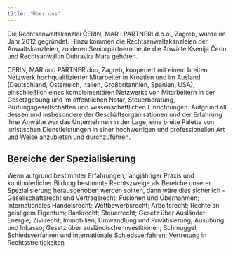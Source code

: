 ```yaml
---
title: 'Über uns'
---
```


Die Rechtsanwaltskanzlei ČERIN, MAR I PARTNERI d.o.o., Zagreb, wurde im Jahr 2012 gegründet. Hinzu kommen die Rechtsanwaltskanzleien der Anwaltskanzleien, zu deren Seniorpartnern heute die Anwälte Ksenija Čerin und Rechtsanwältin Dubravka Mara gehören.

CERIN, MAR und PARTNER doo, Zagreb, kooperiert mit einem breiten Netzwerk hochqualifizierter Mitarbeiter in Kroatien und im Ausland (Deutschland, Österreich, Italien, Großbritannien, Spanien, USA), einschließlich eines komplementären Netzwerks von Mitarbeitern in der Gesetzgebung und im öffentlichen Notar, Steuerberatung, Prüfungsgesellschaften und wissenschaftlichen Einrichtungen. Aufgrund all dessen und insbesondere der Geschäftsorganisationen und der Erfahrung ihrer Anwälte war das Unternehmen in der Lage, eine breite Palette von juristischen Dienstleistungen in einer hochwertigen und professionellen Art und Weise anzubieten und durchzuführen.

## Bereiche der Spezialisierung

Wenn aufgrund bestimmter Erfahrungen, langjähriger Praxis und kontinuierlicher Bildung bestimmte Rechtszweige als Bereiche unserer Spezialisierung herausgehoben werden sollten, dann wäre dies sicherlich - Gesellschaftsrecht und Vertragsrecht; Fusionen und Übernahmen; Internationales Handelsrecht; Wettbewerbsrecht; Arbeitsrecht; Rechte an geistigem Eigentum; Bankrecht; Steuerrecht; Gesetz über Ausländer; Energie; Zivilrecht; Immobilien; Umwandlung und Privatisierung; Ausübung und Inkasso; Gesetz über ausländische Investitionen; Schmuggel, Schiedsverfahren und internationale Schiedsverfahren; Vertretung in Rechtsstreitigkeiten